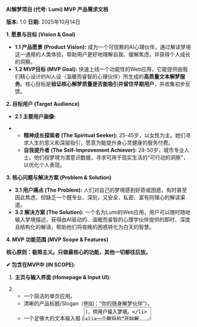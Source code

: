 **AI解梦项目 (代号: Lumi) MVP 产品需求文档**

**版本:** 1.0 **日期:** 2025年10月14日

**1. 愿景与目标 (Vision & Goal)**

- **1.1 产品愿景 (Product Vision):** 成为一个可信赖的AI心理伙伴，通过解读梦境这一通用的人类体验，帮助用户更好地理解自我、缓解焦虑，并获得个人成长的洞察。
- **1.2 MVP目标 (MVP Goal):** 快速上线一个功能性的Web应用，它能提供由我们精心设计的AI人设（温暖而睿智的心理伙伴）所生成的**高质量文本解梦服务**。核心目标是**验证核心解梦质量是否能吸引并留住早期用户**，并收集初步反馈。

**2. 目标用户 (Target Audience)**

- **2.1 主要用户画像:**

- - **精神成长探索者 (The Spiritual Seeker):** 25-45岁，以女性为主。她们寻求人生的意义和深层指引，愿意为能提升身心灵健康的服务付费。
  - **自我提升者 (The Self-Improvement Achiever):**      28-50岁，城市专业人士。他们视梦境为潜意识数据，寻求可用于现实生活的“可行动的洞察”，以优化个人表现。

**3. 核心问题与解决方案 (Problem & Solution)**

- **3.1 用户痛点 (The Problem):** 人们对自己的梦境感到好奇或困惑，有时甚至因此焦虑，但缺乏一个既专业、深刻，又安全、私密、富有同理心的解读渠道。
- **3.2 解决方案 (The Solution):** 一个名为Lumi的Web应用，用户可以随时随地输入梦境描述，获得由AI驱动的、温暖而睿智的心理学伙伴提供的即时、深度且结构化的解读，帮助他们将夜晚的困惑转化为白天的智慧。

**4. MVP 功能范围 (MVP Scope & Features)**

**核心原则：极简主义。只做最核心的功能，其他一切都往后放。**

**✔ 包含在MVP中 (IN SCOPE):**

1. **主页与输入界面 (Homepage & Input UI):**

2. - 一个简洁的单页应用。
   - 清晰的产品标题/Slogan（例如：“你的随身解梦伙伴”）。
   - 一个足够大的文本输入框 (<textarea>)，供用户输入梦境。
   - 一个醒目的“开始解梦”按钮      (<button>)。

3. **核心解梦逻辑 (Core Interpretation Logic):**

4. - 后端API接收前端发送的梦境文本。
   - 调用OpenAI API，并使用我们已设计的 **“黄金”超级提示词 (Golden Master Prompt)** 来生成解梦结果。

5. **结果展示 (Results Display):**

6. - 在当前页面动态加载并展示**纯文本**的解梦结果。
   - 结果文本需要进行基本格式化（如分段、标题加粗），以增强可读性。
   - **必须包含**一个清晰的免责声明：“本服务仅供娱乐和自我探索，不能替代专业心理咨询。”

7. **基本交互状态 (Basic Interaction States):**

8. - **加载状态:** 点击按钮后，有明确的加载提示（例如：“Lumi正在思考中...”），防止用户重复点击。
   - **错误状态:** 如果API调用失败或超时，向用户显示友好的错误提示（例如：“抱歉，解析失败，请稍后再试。”）。

**❌ 不包含在MVP中 (OUT OF SCOPE):**

- **用户账户系统:** 无需注册、登录。
- **历史记录保存:** 本地或云端均不保存。
- **AI生成图片:** 成本高，增加复杂性，非核心价值。
- **多种解梦风格选择:** 专注打磨我们选定的唯一人设。
- **支付与订阅功能:** 在价值被验证前，不考虑商业化。
- **社区或分享功能:** 增加运营负担。
- **原生移动App (iOS/Android):** Web应用能覆盖所有平台，成本最低。

**5. 用户流程 (User Flow)**

1. 用户通过浏览器访问应用URL，进入主页。
2. 用户在文本框中输入自己的梦境描述。
3. 用户点击“开始解梦”按钮。
4. 按钮变为不可用状态，并显示加载提示。
5. 后端处理请求，调用AI API，返回解梦文本。
6. 前端接收到文本，将其格式化并显示在输入框下方。
7. 用户阅读解梦结果。整个流程结束。

**6. 技术栈 (Technology Stack)**

- **前端:** Next.js (React) + Tailwind CSS
- **后端:** Python + Flask
- **AI模型:**     OpenAI GPT-4o (在成本和质量之间取得最佳平衡)
- **部署:** 前端Vercel，后端Render（或其他类似的PaaS平台）

**7. 成功指标 (Success Metrics)**

如何判断MVP是否成功？

- **7.1 核心指标 (Primary Metric):**

- - **周解梦次数:** 应用上线后，每周成功生成的解梦报告总数。这是衡量产品是否有真实需求的直接指标。

- **7.2 辅助指标 (Secondary Metrics):**

- - **用户留存率 (Analytics-based):** 通过Vercel Analytics或Google Analytics等工具，追踪独立访客的周/月回访率。高回访率意味着产品有粘性。
  - **定性反馈:** 在结果页面放置一个简单的“这次解读对你有帮助吗？(👍/👎)”按钮，或一个反馈表单链接，收集最直接的用户口碑。

**8. 未来规划 (Future Roadmap - Post MVP)**

如果MVP数据表现良好，后续迭代方向：

- **V1.1:** 增加用户账户系统和历史记录保存功能。
- **V1.2:** 引入AI图片生成，为每个梦境配上独一无二的意象图。
- **V2.0:** 探索商业模式，如提供有限次免费解读，超出部分按次付费或订阅。
- **V2.1:** 增加梦境日记、情绪追踪等增强用户粘性的功能。